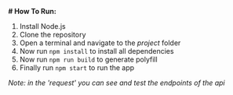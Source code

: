 **# How To Run:**

1. Install Node.js
2. Clone the repository
3. Open a terminal and navigate to the *project* folder
4. Now run `npm install` to install all dependencies 
5. Now run `npm run build` to generate polyfill
6. Finally run `npm start` to run the app

*Note: in the 'request' you can see and test the endpoints of the api*